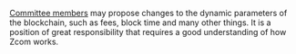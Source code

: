 [Committee members](introduction/committee) may propose changes to the dynamic parameters of the blockchain, such as fees, block time and many other things. It is a position of great responsibility that requires a good understanding of how Zcom works.